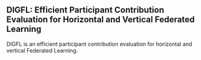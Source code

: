 
<!-- [![License](https://img.shields.io/badge/License-Apache%202.0-blue.svg)](https://opensource.org/licenses/Apache-2.0)
[![Python Version](https://img.shields.io/badge/Python-3.7+-blue.svg)](https://www.python.org/)  -->
##  DIGFL: Efficient Participant Contribution Evaluation for Horizontal and Vertical Federated Learning

DIGFL is an efficient participant contribution evaluation for horizontal and vertical Federated Learning.


